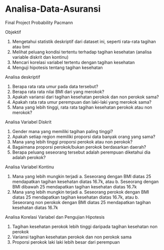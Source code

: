# Analisa-Data-Asuransi
Final Project Probability Pacmann

Objektif
1. Mengetahui statistik deskriptif dari dataset ini, seperti rata-rata tagihan atau bmi
2. Melihat peluang kondisi tertentu terhadap tagihan kesehatan (analisa variable diskrit dan kontinu)
3. Mencari korelasi variabel tertentu dengan tagihan kesehatan
4. Menguji hipotesis tentang tagihan kesehatan

Analisa deskriptif
1. Berapa rata rata umur pada data tersebut?
2. Berapa rata rata nilai BMI dari yang merokok?
3. Apakah variansi dari tagihan kesehatan perokok dan non perokok sama?
4. Apakah rata rata umur perempuan dan laki-laki yang merokok sama?
5. Mana yang lebih tinggi, rata rata tagihan kesehatan perokok atau non merokok?

Analisa Variabel Diskrit
1. Gender mana yang memiliki tagihan paling tinggi?
2. Apakah setiap region memiliki proporsi data banyak orang yang sama?
3. Mana yang lebih tinggi proporsi perokok atau non perokok?
4. Bagaimana proporsi perokok/bukan perokok berdasarkan daerah?
5. Berapa peluang seseorang tersebut adalah perempuan diketahui dia adalah perokok?

Analisa Variabel Kontinu
1. Mana yang lebih mungkin terjadi
a. Seseorang dengan BMI diatas 25 mendapatkan tagihan kesehatan diatas 16.7k,
atau
b. Seseorang dengan BMI dibawah 25 mendapatkan tagihan kesehatan diatas
16.7k
2. Mana yang lebih mungkin terjadi
a. Seseorang perokok dengan BMI diatas 25 mendapatkan tagihan kesehatan
diatas 16.7k, atau
b. Seseorang non perokok dengan BMI diatas 25 mendapatkan tagihan kesehatan
diatas 16.7k

Analisa Korelasi Variabel dan
Pengujian Hipotesis
1. Tagihan kesehatan perokok lebih tinggi daripada tagihan kesehatan non perokok
2. Variansi tagihan kesehatan perokok dan non perokok sama
3. Proporsi perokok laki laki lebih besar dari perempuan

